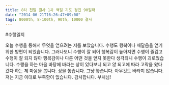```yaml
---
title: 8차 천일 결사 1차 백일 기도 정진 90일째
date: "2014-06-21T16:26:47+09:00"
tags: 8000th, 8-100th, 90th, 10000 결사
---
```


#수행일지

오늘 수행을 통해서 무엇을 얻으려는 저를 보았습니다. 수행도 행복이나 깨달음을 얻기 위한 방편이 되었습니다. 그러나보니 수행이 잘 되어 행복감이 높아지면 수행이 즐겁고 수행이 잘 되지 않아 행복감이나 다른 어떤 것을 얻지 못한다 생각되니 수행이 괴로웠습니다. 수행을 하는 마음 바탕에 바라는 상이 있다보니 되고 않 되고에 따라 고락을 왔다갔다 하는 제 마음을 봅니다. 상을 놓습니다. 그냥 놓습니다. 아무것도 바라지 않습니다. 저는 지금 이대로 부족함이 없습니다. 감사합니다. 부처님!
